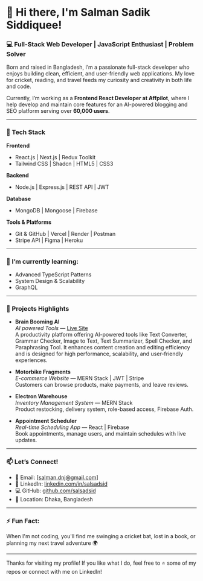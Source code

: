 # 👋 Hi there, I'm Salman Sadik Siddiquee!

### 💻 Full-Stack Web Developer | JavaScript Enthusiast | Problem Solver

Born and raised in Bangladesh, I’m a passionate full-stack developer who enjoys building clean, efficient, and user-friendly web applications. My love for cricket, reading, and travel feeds my curiosity and creativity in both life and code.

Currently, I’m working as a **Frontend React Developer at Affpilot**, where I help develop and maintain core features for an AI-powered blogging and SEO platform serving over **60,000 users**.

---

### 🔧 Tech Stack

**Frontend**
- React.js | Next.js | Redux Toolkit
- Tailwind CSS | Shadcn | HTML5 | CSS3

**Backend**
- Node.js | Express.js | REST API | JWT

**Database**
- MongoDB | Mongoose | Firebase

**Tools & Platforms**
- Git & GitHub | Vercel | Render | Postman
- Stripe API | Figma | Heroku

---

### 🌱 I’m currently learning:
- Advanced TypeScript Patterns
- System Design & Scalability
- GraphQL

---

### 🚀 Projects Highlights

- **Brain Booming AI**  
  *AI powered Tools* — [Live Site](https://brainboomingai.vercel.app/)  
   A productivity platform offering AI-powered tools like Text Converter, Grammar Checker, Image
 to Text, Text Summarizer, Spell Checker, and Paraphrasing Tool. It enhances content creation and editing
 efficiency and is designed for high performance, scalability, and user-friendly experiences.

- **Motorbike Fragments**  
  *E-commerce Website* — MERN Stack | JWT | Stripe  
  Customers can browse products, make payments, and leave reviews.

- **Electron Warehouse**  
  *Inventory Management System* — MERN Stack  
  Product restocking, delivery system, role-based access, Firebase Auth.

- **Appointment Scheduler**  
  *Real-time Scheduling App* — React | Firebase  
  Book appointments, manage users, and maintain schedules with live updates.

---

### 📫 Let’s Connect!

- 📧 Email: [salman.dnj@gmail.com]  
- 💼 LinkedIn: [linkedin.com/in/salsadsid](https://linkedin.com/in/salsadsid)  
- 💻 GitHub: [github.com/salsadsid](https://github.com/salsadsid)  
- 📍 Location: Dhaka, Bangladesh  

---

### ⚡ Fun Fact:
When I'm not coding, you'll find me swinging a cricket bat, lost in a book, or planning my next travel adventure 🌍

---

Thanks for visiting my profile! If you like what I do, feel free to ⭐ some of my repos or connect with me on LinkedIn!
